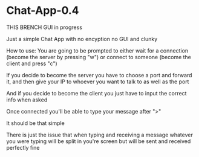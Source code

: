 # Chat-App-0.4

THIS BRENCH
GUI in progress


Just a simple Chat App with no encyption no GUI and clunky


How to use:
You are going to be prompted to either wait for a connection (become the server by pressing "w") or connect to someone (become the client and press "c")

If you decide to become the server you have to choose a port and forward it, and then give your IP to whoever you want to talk to as well as the port

And if you decide to become the client you just have to input the correct info when asked

Once connected you'll be able to type your message after ">"

It should be that simple

There is just the issue that when typing and receiving a message whatever you were typing will be split in you're screen but will be sent and received perfectly fine
